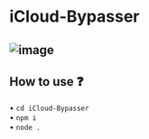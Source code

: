 # iCloud-Bypasser
![image](https://i.postimg.cc/0jBDxs9s/New-Project.png)
-
## How to use ❓
• `cd iCloud-Bypasser`
<br>
• `npm i`
<br>
• `node .`
